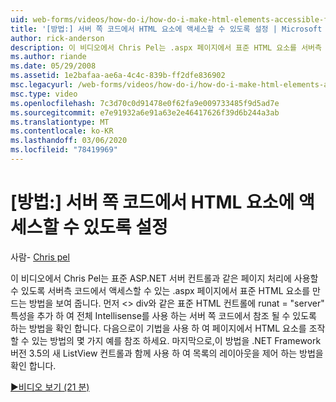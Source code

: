 ```yaml
---
uid: web-forms/videos/how-do-i/how-do-i-make-html-elements-accessible-from-server-side-code
title: '[방법:] 서버 쪽 코드에서 HTML 요소에 액세스할 수 있도록 설정 | Microsoft Docs'
author: rick-anderson
description: 이 비디오에서 Chris Pel는 .aspx 페이지에서 표준 HTML 요소를 서버측 코드에서 액세스할 수 있도록 하는 방법을 보여 줍니다.
ms.author: riande
ms.date: 05/29/2008
ms.assetid: 1e2bafaa-ae6a-4c4c-839b-ff2dfe836902
msc.legacyurl: /web-forms/videos/how-do-i/how-do-i-make-html-elements-accessible-from-server-side-code
msc.type: video
ms.openlocfilehash: 7c3d70c0d91478e0f62fa9e009733485f9d5ad7e
ms.sourcegitcommit: e7e91932a6e91a63e2e46417626f39d6b244a3ab
ms.translationtype: MT
ms.contentlocale: ko-KR
ms.lasthandoff: 03/06/2020
ms.locfileid: "78419969"
---
```

# <a name="how-do-i-make-html-elements-accessible-from-server-side-code"></a>[방법:] 서버 쪽 코드에서 HTML 요소에 액세스할 수 있도록 설정

사람- [Chris pel](https://twitter.com/chrispels)

이 비디오에서 Chris Pel는 표준 ASP.NET 서버 컨트롤과 같은 페이지 처리에 사용할 수 있도록 서버측 코드에서 액세스할 수 있는 .aspx 페이지에서 표준 HTML 요소를 만드는 방법을 보여 줍니다. 먼저 &lt;&gt; div와 같은 표준 HTML 컨트롤에 runat = "server" 특성을 추가 하 여 전체 Intellisense를 사용 하는 서버 쪽 코드에서 참조 될 수 있도록 하는 방법을 확인 합니다. 다음으로이 기법을 사용 하 여 페이지에서 HTML 요소를 조작할 수 있는 방법의 몇 가지 예를 참조 하세요. 마지막으로,이 방법을 .NET Framework 버전 3.5의 새 ListView 컨트롤과 함께 사용 하 여 목록의 레이아웃을 제어 하는 방법을 확인 합니다.

[&#9654;비디오 보기 (21 분)](https://channel9.msdn.com/Blogs/ASP-NET-Site-Videos/how-do-i-make-html-elements-accessible-from-server-side-code)
